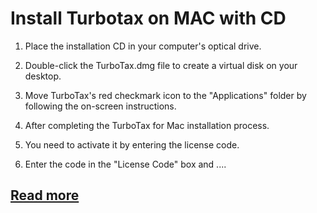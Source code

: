 # Install Turbotax on MAC with CD

1. Place the installation CD in your computer's optical drive.

2. Double-click the TurboTax.dmg file to create a virtual disk on your desktop.

3. Move TurboTax's red checkmark icon to the "Applications" folder by following the on-screen instructions.

4. After completing the TurboTax for Mac installation process.

5. You need to activate it by entering the license code.

6. Enter the code in the "License Code" box and .... 
## [Read more](https://sites.google.com/a/install.barenot.com/installturbotax-com)
